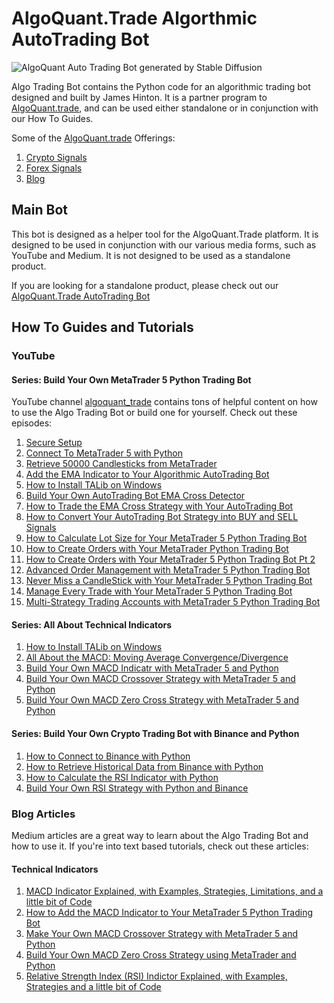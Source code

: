 # AlgoQuant.Trade Algorthmic AutoTrading Bot
![AlgoQuant Auto Trading Bot generated by Stable Diffusion](https://github.com/jimtin/algorithmic_trading_bot/blob/master/AlgoQuant_Algorithmic_Auto_Trading_bot.jpg)


Algo Trading Bot contains the Python code for an algorithmic trading bot designed and built by James Hinton. It is a 
partner program to [AlgoQuant.trade](https://www.algoquant.trade/), and can be used either standalone or in conjunction
with our How To Guides.

Some of the [AlgoQuant.trade](https://www.algoquant.trade/) Offerings:
1. [Crypto Signals](https://www.algoquant.trade/crypto-signals)
2. [Forex Signals](https://www.algoquant.trade/forex-signals)
3. [Blog](https://www.algoquant.trade/blog)

## Main Bot
This bot is designed as a helper tool for the AlgoQuant.Trade platform. It is designed to be used in conjunction with 
our various media forms, such as YouTube and Medium. It is not designed to be used as a standalone product.

If you are looking for a standalone product, please check out our [AlgoQuant.Trade AutoTrading Bot](https://github.com/jimtin/python_trading_bot)

## How To Guides and Tutorials
### YouTube
#### Series: Build Your Own MetaTrader 5 Python Trading Bot
YouTube channel [algoquant_trade](https://www.youtube.com/@algoquant_trade) contains tons of helpful content on how
to use the Algo Trading Bot or build one for yourself. Check out these episodes:
1. [Secure Setup](https://www.youtube.com/watch?v=jpw3JltNMg0)
2. [Connect To MetaTrader 5 with Python](https://www.youtube.com/watch?v=EkP7iAZoMEw&t=2s)
3. [Retrieve 50000 Candlesticks from MetaTrader](https://www.youtube.com/watch?v=KZmVek6EDCg)
4. [Add the EMA Indicator to Your Algorithmic AutoTrading Bot](https://youtu.be/QqLjXecrKhc)
5. [How to Install TALib on Windows](https://youtu.be/jnxqu9MhBIE)
6. [Build Your Own AutoTrading Bot EMA Cross Detector](https://youtu.be/lbdO_UKEzQU)
7. [How to Trade the EMA Cross Strategy with Your AutoTrading Bot](https://youtu.be/A6RTl0_13pw)
8. [How to Convert Your AutoTrading Bot Strategy into BUY and SELL Signals](https://youtu.be/21NtSVuPaZw)
9. [How to Calculate Lot Size for Your MetaTrader 5 Python Trading Bot](https://youtu.be/fveyPFreenk)
10. [How to Create Orders with Your MetaTrader Python Trading Bot](https://youtu.be/fveyPFreenk)
11. [How to Create Orders with Your MetaTrader 5 Python Trading Bot Pt 2](https://youtu.be/nn8XQgFN5W8)
12. [Advanced Order Management with MetaTrader 5 Python Trading Bot](https://youtu.be/cWfBrDQj_5s)
13. [Never Miss a CandleStick with Your MetaTrader 5 Python Trading Bot](https://youtu.be/ecK0ZbMWVIA)
14. [Manage Every Trade with Your MetaTrader 5 Python Trading Bot](https://youtu.be/Q5GQFxk1IJI)
15. [Multi-Strategy Trading Accounts with MetaTrader 5 Python Trading Bot](https://youtu.be/4NDO81n-EpA)

#### Series: All About Technical Indicators
1. [How to Install TALib on Windows](https://youtu.be/jnxqu9MhBIE)
2. [All About the MACD: Moving Average Convergence/Divergence](https://youtu.be/U33hGglLo2M)
3. [Build Your Own MACD Indicatr with MetaTrader 5 and Python](https://youtu.be/AbXY0QtAIp4)
4. [Build Your Own MACD Crossover Strategy with MetaTrader 5 and Python](https://youtu.be/3awJkVasQvs)
5. [Build Your Own MACD Zero Cross Strategy with MetaTrader 5 and Python](https://youtu.be/vEmidWrH9aA)

#### Series: Build Your Own Crypto Trading Bot with Binance and Python
1. [How to Connect to Binance with Python](https://youtu.be/NBL-Id7vNl8)
2. [How to Retrieve Historical Data from Binance with Python](https://youtu.be/VsDdOuNV_Ng)
3. [How to Calculate the RSI Indicator with Python](https://youtu.be/uac7RDDxhQo)
4. [Build Your Own RSI Strategy with Python and Binance](https://youtu.be/0lrrEHY3A2M)

### Blog Articles
Medium articles are a great way to learn about the Algo Trading Bot and how to use it. If you're into text based tutorials, 
check out these articles:

#### Technical Indicators
1. [MACD Indicator Explained, with Examples, Strategies, Limitations, and a little bit of Code](https://medium.com/trading-data-analysis/macd-indicator-explained-with-examples-strategies-limitations-and-a-little-bit-of-code-38d0188f80b9)
2. [How to Add the MACD Indicator to Your MetaTrader 5 Python Trading Bot](https://medium.com/@appnologyjames/how-to-add-the-macd-indicator-to-your-metatrader-5-python-trading-bot-1443845c41e4)
3. [Make Your Own MACD Crossover Strategy with MetaTrader 5 and Python](https://medium.com/@appnologyjames/make-your-own-macd-crossover-strategy-with-metatrader-5-and-python-98daa630261)
4. [Build Your Own MACD Zero Cross Strategy using MetaTrader and Python](https://medium.com/@appnologyjames/build-your-own-macd-zero-cross-strategy-using-metatrader-and-python-ba1c67b0d8ba)
5. [Relative Strength Index (RSI) Indictor Explained, with Examples, Strategies and a little bit of Code](https://medium.com/@appnologyjames/relative-strength-index-rsi-indicator-explained-with-examples-strategies-and-a-little-bit-of-d2973a74198a)

